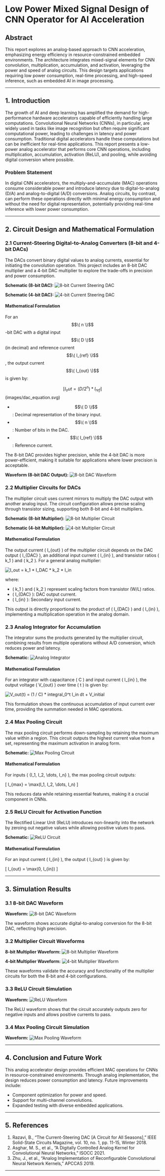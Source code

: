 # Low Power Mixed Signal Design of CNN Operator for AI Acceleration

## Abstract

This report explores an analog-based approach to CNN acceleration, emphasizing energy efficiency in resource-constrained embedded environments. The architecture integrates mixed-signal elements for CNN convolution, multiplication, accumulation, and activation, leveraging the power and speed of analog circuits. This design targets applications requiring low power consumption, real-time processing, and high-speed inference, such as embedded AI in image processing.

---

## 1. Introduction

The growth of AI and deep learning has amplified the demand for high-performance hardware accelerators capable of efficiently handling large computations. Convolutional Neural Networks (CNNs), in particular, are widely used in tasks like image recognition but often require significant computational power, leading to challenges in latency and power consumption. Traditional digital accelerators handle these computations but can be inefficient for real-time applications. This report presents a low-power analog accelerator that performs core CNN operations, including multiplication, accumulation, activation (ReLU), and pooling, while avoiding digital conversion where possible.

### Problem Statement

In digital CNN accelerators, the multiply-and-accumulate (MAC) operations consume considerable power and introduce latency due to digital-to-analog (D/A) and analog-to-digital (A/D) conversions. Analog circuits, by contrast, can perform these operations directly with minimal energy consumption and without the need for digital representation, potentially providing real-time inference with lower power consumption.

---

## 2. Circuit Design and Mathematical Formulation

### 2.1 Current-Steering Digital-to-Analog Converters (8-bit and 4-bit DACs)

The DACs convert binary digital values to analog currents, essential for initiating the convolution operation. This project includes an 8-bit DAC multiplier and a 4-bit DAC multiplier to explore the trade-offs in precision and power consumption.

**Schematic (8-bit DAC):**
![8-bit Current Steering DAC](images/8bit_dac_schematic.png)

**Schematic (4-bit DAC):**
![4-bit Current Steering DAC](images/4bit_dac_schematic.png)

#### Mathematical Formulation

For an $$\( n \)$$-bit DAC with a digital input $$\( D \)$$ (in decimal) and reference current $$\( I_{ref} \)$$, the output current $$\( I_{out} \)$$ is given by:

$$[I_out = (D / 2^n) * I_{ref}]$$(images/dac_equation.svg)

- $$\( D \)$$: Decimal representation of the binary input.
- $$\( n \)$$: Number of bits in the DAC.
- $$\( I_{ref} \)$$: Reference current.

The 8-bit DAC provides higher precision, while the 4-bit DAC is more power-efficient, making it suitable for applications where lower precision is acceptable.

**Waveform (8-bit DAC Output):**
![8-bit DAC Waveform](images/8bit_dac_waveform.png)

### 2.2 Multiplier Circuits for DACs

The multiplier circuit uses current mirrors to multiply the DAC output with another analog input. The circuit configuration allows precise scaling through transistor sizing, supporting both 8-bit and 4-bit multipliers.

**Schematic (8-bit Multiplier):**
![8-bit Multiplier Circuit](images/8bit_multiplier_schematic.png)

**Schematic (4-bit Multiplier):**
![4-bit Multiplier Circuit](images/4bit_multiplier_schematic.png)

#### Mathematical Formulation

The output current \( I_{out} \) of the multiplier circuit depends on the DAC output \( I_{DAC} \), an additional input current \( I_{in} \), and transistor ratios \( k_1 \) and \( k_2 \). For a general analog multiplier:

![I_out = k_1 * I_DAC * k_2 * I_in](images/multiplier_equation.svg)

where:
- \( k_1 \) and \( k_2 \) represent scaling factors from transistor (W/L) ratios.
- \( I_{DAC} \): DAC output current.
- \( I_{in} \): Secondary input current.

This output is directly proportional to the product of \( I_{DAC} \) and \( I_{in} \), implementing a multiplication operation in the analog domain.

### 2.3 Analog Integrator for Accumulation

The integrator sums the products generated by the multiplier circuit, combining results from multiple operations without A/D conversion, which reduces power and latency.

**Schematic:**
![Analog Integrator](images/integrator_schematic.png)

#### Mathematical Formulation

For an integrator with capacitance \( C \) and input current \( I_{in} \), the output voltage \( V_{out} \) over time \( t \) is given by:

![V_out(t) = (1 / C) * integral_0^t I_in dt + V_initial](images/integrator_equation.svg)

This formulation shows the continuous accumulation of input current over time, providing the summation needed in MAC operations.

### 2.4 Max Pooling Circuit

The max pooling circuit performs down-sampling by retaining the maximum value within a region. This circuit outputs the highest current value from a set, representing the maximum activation in analog form.

**Schematic:**
![Max Pooling Circuit](images/max_pooling_schematic.png)

#### Mathematical Formulation

For inputs \( \{I_1, I_2, \dots, I_n\} \), the max pooling circuit outputs:

\[
I_{max} = \max(I_1, I_2, \dots, I_n)
\]

This reduces data while retaining essential features, making it a crucial component in CNNs.

### 2.5 ReLU Circuit for Activation Function

The Rectified Linear Unit (ReLU) introduces non-linearity into the network by zeroing out negative values while allowing positive values to pass.

**Schematic:**
![ReLU Circuit](images/relu_schematic.png)

#### Mathematical Formulation

For an input current \( I_{in} \), the output \( I_{out} \) is given by:

\[
I_{out} = \max(0, I_{in})
\]

---

## 3. Simulation Results

### 3.1 8-bit DAC Waveform

**Waveform:**
![8-bit DAC Waveform](images/8bit_dac_waveform.png)

The waveform shows accurate digital-to-analog conversion for the 8-bit DAC, reflecting high precision.

### 3.2 Multiplier Circuit Waveforms

**8-bit Multiplier Waveform:**
![8-bit Multiplier Waveform](images/8bit_multiplier_waveform.png)

**4-bit Multiplier Waveform:**
![4-bit Multiplier Waveform](images/4bit_multiplier_waveform.png)

These waveforms validate the accuracy and functionality of the multiplier circuits for both the 8-bit and 4-bit configurations.

### 3.3 ReLU Circuit Simulation

**Waveform:**
![ReLU Waveform](images/relu_waveform.png)

The ReLU waveform shows that the circuit accurately outputs zero for negative inputs and allows positive currents to pass.

### 3.4 Max Pooling Circuit Simulation

**Waveform:**
![Max Pooling Waveform](images/max_pooling_waveform.png)

---

## 4. Conclusion and Future Work

This analog accelerator design provides efficient MAC operations for CNNs in resource-constrained environments. Through analog implementation, the design reduces power consumption and latency. Future improvements include:
- Component optimization for power and speed.
- Support for multi-channel convolutions.
- Expanded testing with diverse embedded applications.

---

## 5. References

1. Razavi, B., “The Current-Steering DAC [A Circuit for All Seasons],” IEEE Solid-State Circuits Magazine, vol. 10, no. 1, pp. 11-15, Winter 2018.
2. Asghar, M. S., et al., “A Digitally Controlled Analog Kernel for Convolutional Neural Networks,” ISOCC 2021.
3. Zhu, J., et al., “Analog Implementation of Reconfigurable Convolutional Neural Network Kernels,” APCCAS 2019.

---
